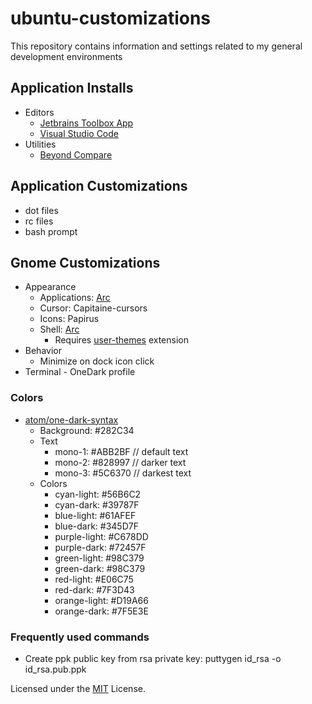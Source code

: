 # ubuntu-customizations

This repository contains information and settings related to my general development environments

## Application Installs

* Editors
  * [Jetbrains Toolbox App](https://www.jetbrains.com/toolbox/app/)
  * [Visual Studio Code](https://code.visualstudio.com/)
* Utilities
  * [Beyond Compare](http://scootersoftware.com/download.php)

## Application Customizations

* dot files
* rc files
* bash prompt

## Gnome Customizations

* Appearance
  * Applications: [Arc](https://github.com/horst3180/Arc-theme)
  * Cursor: Capitaine-cursors
  * Icons: Papirus
  * Shell: [Arc](https://github.com/horst3180/Arc-theme)
    * Requires [user-themes](https://extensions.gnome.org/extension/19/user-themes/) extension
* Behavior
  * Minimize on dock icon click
* Terminal - OneDark profile

### Colors

* [atom/one-dark-syntax](https://github.com/atom/one-dark-syntax)
  * Background: #282C34
  * Text
    * mono-1:   #ABB2BF // default text
    * mono-2:   #828997 // darker text
    * mono-3:   #5C6370 // darkest text
  * Colors
    * cyan-light:   #56B6C2
    * cyan-dark:    #39787F
    * blue-light:   #61AFEF
    * blue-dark:    #345D7F
    * purple-light: #C678DD
    * purple-dark:  #72457F
    * green-light:  #98C379
    * green-dark:   #98C379
    * red-light:    #E06C75
    * red-dark:     #7F3D43
    * orange-light: #D19A66
    * orange-dark:  #7F5E3E

### Frequently used commands

* Create ppk public key from rsa private key: puttygen id_rsa -o id_rsa.pub.ppk

Licensed under the [MIT](LICENSE) License.
